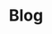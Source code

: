 ---
# This topic lives at
# https://digital.gov/topics/blog

# Topic Title
title: "Blog"

# description — keep it short and clear
# summary: ""

# Weight
weight: 1

# For more information on managing topics,
# see https://github.com/GSA/digitalgov.gov/wiki/topics
---